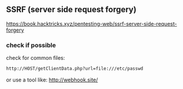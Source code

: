 ## SSRF (server side request forgery)

https://book.hacktricks.xyz/pentesting-web/ssrf-server-side-request-forgery

### check if possible

check for common files:

```bash
http://HOST/getClientData.php?url=file:///etc/passwd
```

or use a tool like: http://webhook.site/